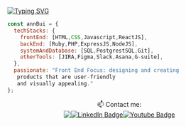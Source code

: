<!--
**thaian161/thaian161** is a ✨ _special_ ✨ repository because its `README.md` (this file) appears on your GitHub profile.

Here are some ideas to get you started:

- 🔭 I’m currently working on ...
- 🌱 I’m currently learning ...
- 👯 I’m looking to collaborate on ...
- 🤔 I’m looking for help with ...
- 💬 Ask me about ...
- 📫 How to reach me: ...
- 😄 Pronouns: ...
- ⚡ Fun fact: ...
-->

[![Typing SVG](https://readme-typing-svg.herokuapp.com?font=Roboto&size=28&pause=1000&width=435&lines=Welcome+to+Ann+Bui's+GitHub)](https://git.io/typing-svg)
```javascript
const annBui = {
  techStacks: {
    frontEnd: [HTML,CSS,Javascript,ReactJS],
    backEnd: [Ruby,PHP,ExpressJS,NodeJS],
    systemAndDatabase: [SQL,PostgrestSQL,Git],
    otherTools: [JIRA,Figma,Slack,Asana,G-suite],
  },
  passionate: "Front End Focus: designing and creating
   products that are user-friendly 
   and visually appealing."
};
```
<div style="display: flex;
align-items: center;
justify-content: center;">📫 Contact me: </div>

<div id="badges" style="display: flex;
align-items: center;
justify-content: center;">
<a href="mailto:hello.annbui@gmail.com">
    <img src="https://img.shields.io/badge/Gmail-D14836?style=for-the-badge&logo=gmail&logoColor=white" />
  </a>
  <a href="https://www.linkedin.com/in/thaian161/">
    <img src="https://img.shields.io/badge/LinkedIn-blue?style=for-the-badge&logo=linkedin&logoColor=white" alt="LinkedIn Badge"/>
  </a>
  <a href="https://www.youtube.com/user/JanthBui/featured">
    <img src="https://img.shields.io/badge/YouTube-red?style=for-the-badge&logo=youtube&logoColor=white" alt="Youtube Badge"/>
  </a>
  
</div>

